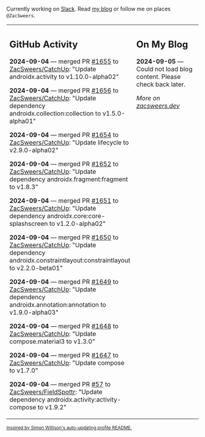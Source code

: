 Currently working on [Slack](https://slack.com/). Read [my blog](https://zacsweers.dev/) or follow me on places `@ZacSweers`.

<table><tr><td valign="top" width="60%">

## GitHub Activity
<!-- githubActivity starts -->
**2024-09-04** — merged PR [#1655](https://github.com/ZacSweers/CatchUp/pull/1655) to [ZacSweers/CatchUp](https://github.com/ZacSweers/CatchUp): "Update androidx.activity to v1.10.0-alpha02"

**2024-09-04** — merged PR [#1656](https://github.com/ZacSweers/CatchUp/pull/1656) to [ZacSweers/CatchUp](https://github.com/ZacSweers/CatchUp): "Update dependency androidx.collection:collection to v1.5.0-alpha01"

**2024-09-04** — merged PR [#1654](https://github.com/ZacSweers/CatchUp/pull/1654) to [ZacSweers/CatchUp](https://github.com/ZacSweers/CatchUp): "Update lifecycle to v2.9.0-alpha02"

**2024-09-04** — merged PR [#1652](https://github.com/ZacSweers/CatchUp/pull/1652) to [ZacSweers/CatchUp](https://github.com/ZacSweers/CatchUp): "Update dependency androidx.fragment:fragment to v1.8.3"

**2024-09-04** — merged PR [#1651](https://github.com/ZacSweers/CatchUp/pull/1651) to [ZacSweers/CatchUp](https://github.com/ZacSweers/CatchUp): "Update dependency androidx.core:core-splashscreen to v1.2.0-alpha02"

**2024-09-04** — merged PR [#1650](https://github.com/ZacSweers/CatchUp/pull/1650) to [ZacSweers/CatchUp](https://github.com/ZacSweers/CatchUp): "Update dependency androidx.constraintlayout:constraintlayout to v2.2.0-beta01"

**2024-09-04** — merged PR [#1649](https://github.com/ZacSweers/CatchUp/pull/1649) to [ZacSweers/CatchUp](https://github.com/ZacSweers/CatchUp): "Update dependency androidx.annotation:annotation to v1.9.0-alpha03"

**2024-09-04** — merged PR [#1648](https://github.com/ZacSweers/CatchUp/pull/1648) to [ZacSweers/CatchUp](https://github.com/ZacSweers/CatchUp): "Update compose.material3 to v1.3.0"

**2024-09-04** — merged PR [#1647](https://github.com/ZacSweers/CatchUp/pull/1647) to [ZacSweers/CatchUp](https://github.com/ZacSweers/CatchUp): "Update compose to v1.7.0"

**2024-09-04** — merged PR [#57](https://github.com/ZacSweers/FieldSpottr/pull/57) to [ZacSweers/FieldSpottr](https://github.com/ZacSweers/FieldSpottr): "Update dependency androidx.activity:activity-compose to v1.9.2"
<!-- githubActivity ends -->
</td><td valign="top" width="40%">

## On My Blog
<!-- blog starts -->
**2024-09-05** — Could not load blog content. Please check back later.
<!-- blog ends -->
_More on [zacsweers.dev](https://zacsweers.dev/)_
</td></tr></table>

<sub><a href="https://simonwillison.net/2020/Jul/10/self-updating-profile-readme/">Inspired by Simon Willison's auto-updating profile README.</a></sub>